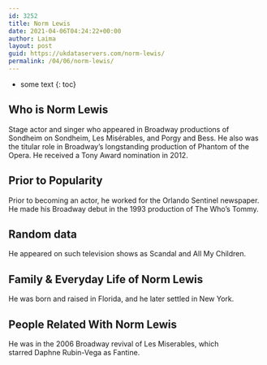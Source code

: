```yaml
---
id: 3252
title: Norm Lewis
date: 2021-04-06T04:24:22+00:00
author: Laima
layout: post
guid: https://ukdataservers.com/norm-lewis/
permalink: /04/06/norm-lewis/
---
```


* some text
{: toc}


## Who is Norm Lewis
                  
                  
                  
Stage actor and singer who appeared in Broadway productions of Sondheim on Sondheim, Les Misérables, and Porgy and Bess. He also was the titular role in Broadway&#8217;s longstanding production of Phantom of the Opera. He received a Tony Award nomination in 2012.
                  
              
            
              
            
                
                
                
## Prior to Popularity
                  
                  
                  
Prior to becoming an actor, he worked for the Orlando Sentinel newspaper. He made his Broadway debut in the 1993 production of The Who&#8217;s Tommy.
                  
              
            
              
            
                
                
                
## Random data
                  
                  
                  
He appeared on such television shows as Scandal and All My Children.
                  
              
            
              
            
                
                
                
## Family & Everyday Life of Norm Lewis
                  
                  
                  
He was born and raised in Florida, and he later settled in New York.
                  
              
            
              
            
                
                
                
## People Related With Norm Lewis
                  
                  
                  
He was in the 2006 Broadway revival of Les Miserables, which starred Daphne Rubin-Vega as Fantine.
                  
              
            
              
            
                
              
            
              
              
            
            
              
            
          
          
          